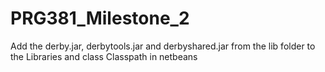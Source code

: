 # PRG381_Milestone_2
Add the derby.jar, derbytools.jar and derbyshared.jar from the lib folder to the Libraries and class Classpath in netbeans

